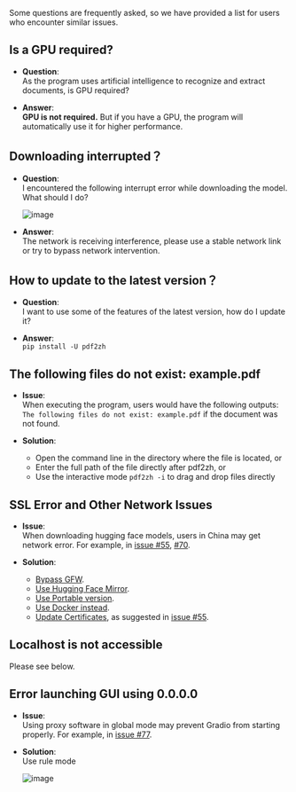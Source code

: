 Some questions are frequently asked, so we have provided a list for users who encounter similar issues.

## Is a GPU required?
- **Question**:  
As the program uses artificial intelligence to recognize and extract documents, is GPU required?

- **Answer**:  
**GPU is not required.** But if you have a GPU, the program will automatically use it for higher performance.

## Downloading interrupted？
- **Question**:  
I encountered the following interrupt error while downloading the model. What should I do?

  ![image](https://github.com/user-attachments/assets/3c4eed44-3d9b-4e2f-a224-a58edca718c2)

- **Answer**:  
The network is receiving interference, please use a stable network link or try to bypass network intervention.

## How to update to the latest version？
- **Question**:  
I want to use some of the features of the latest version, how do I update it?

- **Answer**:  
`pip install -U pdf2zh`


## The following files do not exist: example.pdf
- **Issue**:  
When executing the program, users would have the following outputs: `The following files do not exist: example.pdf` if the document was not found.

- **Solution**:
  - Open the command line in the directory where the file is located, or
  - Enter the full path of the file directly after pdf2zh, or
  - Use the interactive mode `pdf2zh -i` to drag and drop files directly


## SSL Error and Other Network Issues
- **Issue**:  
When downloading hugging face models, users in China may get network error. For example, in [issue #55](https://github.com/PDFMathTranslate/PDFMathTranslate-next/issues/55), [#70](https://github.com/PDFMathTranslate/PDFMathTranslate-next/issues/70).

- **Solution**:
  - [Bypass GFW](https://github.com/clash-verge-rev/clash-verge-rev).
  - [Use Hugging Face Mirror](https://hf-mirror.com/).
  - [Use Portable version](https://github.com/PDFMathTranslate/PDFMathTranslate-next?tab=readme-ov-file#method-ii-portable).
  - [Use Docker instead](https://github.com/PDFMathTranslate/PDFMathTranslate-next#docker).
  - [Update Certificates](https://stackoverflow.com/questions/51925384/unable-to-get-local-issuer-certificate-when-using-requests), as suggested in [issue #55](https://github.com/PDFMathTranslate/PDFMathTranslate-next/issues/55).

## Localhost is not accessible
Please see below.

## Error launching GUI using 0.0.0.0
- **Issue**:  
Using proxy software in global mode may prevent Gradio from starting properly. For example, in [issue #77](https://github.com/PDFMathTranslate/PDFMathTranslate-next/issues/77).

- **Solution**:  
Use rule mode

  ![image](https://github.com/user-attachments/assets/b1f2b16a-eb6a-4c03-995c-332ef1d82c96)